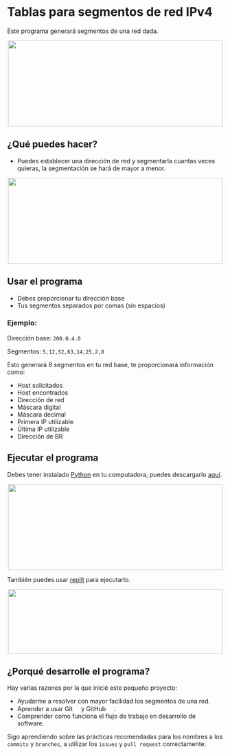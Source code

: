 # Tablas para segmentos de red IPv4

Este programa generará segmentos de una red dada.

<p align="center">
    <img src="https://concepto.de/wp-content/uploads/2018/09/redes-informaticas-e1537289477478.jpg" style="width:500px;height:200px;">
</p>

## ¿Qué puedes hacer?

- Puedes establecer una dirección de red y segmentarla cuantas veces quieras, la segmentación se hará de mayor a menor.

<p align="center">
    <img src="https://www.gb-advisors.com/wp-content/uploads/2020/06/bandwidth-close-up-computer-1148820-400x270.jpg" style="width:500px;height:200px;">
</p>

## Usar el programa

- Debes proporcionar tu dirección base
- Tus segmentos separados por comas (sin espacios)

### Ejemplo:

Dirección base: `200.0.4.0`

Segmentos: `5,12,52,63,14,25,2,8`

Esto generará 8 segmentos en tu red base, te proporcionará información como:
- Host solicitados
- Host encontrados
- Dirección de red
- Máscara digital
- Máscara decimal
- Primera IP utilizable
- Última IP utilizable
- Dirección de BR

## Ejecutar el programa

Debes tener instalado [Python](https://www.python.org) en tu computadora, puedes descargarlo [aquí](https://www.python.org/downloads/).

<p align="center">
    <a href="https://www.python.org">
        <img src="https://formadoresit.es/wp-content/uploads/2022/02/Python-banner.png" style="width:500px;height:200px;">
    </a>
</p>

También puedes usar [replit](https://replit.com) para ejecutarlo.

<p align="center">
    <a href="https://replit.com">
        <img src="https://www.qsbsexpert.com/wp-content/uploads/2021/07/Repl.it_logo.png" style="width:500px;height:150px;">
    </a>
</p>

## ¿Porqué desarrolle el programa?

Hay varias razones por la que inicié este pequeño proyecto:
- Ayudarme a resolver con mayor facilidad los segmentos de una red.
- Aprender a usar Git <img src="https://git-scm.com/images/logos/downloads/Git-Icon-1788C.png" height=12> y GitHub <img src="https://cdn-icons-png.flaticon.com/512/25/25231.png" height=15>.
- Comprender como funciona el flujo de trabajo en desarrollo de software.

Sigo aprendiendo sobre las prácticas recomendadas para los nombres a los `commits` y `branches`, a utilizar los `issues` y `pull request` correctamente.